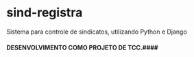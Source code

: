 # sind-registra

Sistema para controle de sindicatos, utilizando Python e Django


#### DESENVOLVIMENTO COMO PROJETO DE TCC.####

